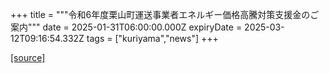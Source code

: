 +++
title = """令和6年度栗山町運送事業者エネルギー価格高騰対策支援金のご案内"""
date = 2025-01-31T06:00:00.000Z
expiryDate = 2025-03-12T09:16:54.332Z
tags = ["kuriyama","news"]
+++


[[source]](https://www.town.kuriyama.hokkaido.jp/soshiki/51/30090.html)
